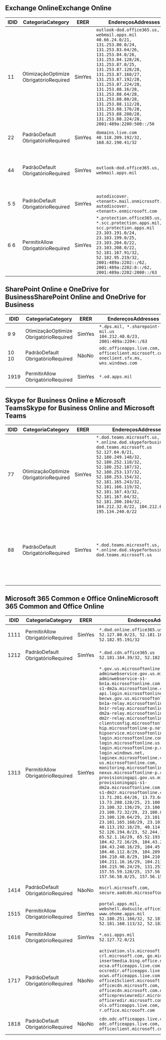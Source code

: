 <!--THIS FILE IS AUTOMATICALLY GENERATED. MANUAL CHANGES WILL BE OVERWRITTEN.-->
<!--Please contact the Office 365 Endpoints team with any questions.-->
<!--USGovDoD endpoints version 2018102900-->
<!--File generated 2018-10-29 14:00:29.5435-->

## <a name="exchange-online"></a><span data-ttu-id="ee3a8-101">Exchange Online</span><span class="sxs-lookup"><span data-stu-id="ee3a8-101">Exchange Online</span></span>

<span data-ttu-id="ee3a8-102">ID</span><span class="sxs-lookup"><span data-stu-id="ee3a8-102">ID</span></span> | <span data-ttu-id="ee3a8-103">Categoria</span><span class="sxs-lookup"><span data-stu-id="ee3a8-103">Category</span></span> | <span data-ttu-id="ee3a8-104">ER</span><span class="sxs-lookup"><span data-stu-id="ee3a8-104">ER</span></span> | <span data-ttu-id="ee3a8-105">Endereços</span><span class="sxs-lookup"><span data-stu-id="ee3a8-105">Addresses</span></span> | <span data-ttu-id="ee3a8-106">Portas</span><span class="sxs-lookup"><span data-stu-id="ee3a8-106">Ports</span></span>
-- | -------------------- | --- | ---------------------------------------------------------------------------------------------------------------------------------------------------------------------------------------------------------------------------------------------------------------------------------------------------------------------------------------------------------------------------------------------- | -------------------------------
<span data-ttu-id="ee3a8-107">1</span><span class="sxs-lookup"><span data-stu-id="ee3a8-107">1</span></span> | <span data-ttu-id="ee3a8-108">Otimização</span><span class="sxs-lookup"><span data-stu-id="ee3a8-108">Optimize</span></span><BR><span data-ttu-id="ee3a8-109">Obrigatório</span><span class="sxs-lookup"><span data-stu-id="ee3a8-109">Required</span></span> | <span data-ttu-id="ee3a8-110">Sim</span><span class="sxs-lookup"><span data-stu-id="ee3a8-110">Yes</span></span> | `outlook-dod.office365.us, webmail.apps.mil`<BR>`40.66.24.0/21, 131.253.80.0/24, 131.253.83.64/26, 131.253.84.0/26, 131.253.84.128/26, 131.253.87.0/25, 131.253.87.128/28, 131.253.87.160/27, 131.253.87.192/28, 131.253.87.224/28, 131.253.88.16/28, 131.253.88.64/28, 131.253.88.80/28, 131.253.88.112/28, 131.253.88.176/28, 131.253.88.208/28, 131.253.88.224/28, 2001:489a:2200:500::/56` | <span data-ttu-id="ee3a8-111">**TCP:** 443, 80</span><span class="sxs-lookup"><span data-stu-id="ee3a8-111">**TCP:** 443, 80</span></span>
<span data-ttu-id="ee3a8-112">2</span><span class="sxs-lookup"><span data-stu-id="ee3a8-112">2</span></span> | <span data-ttu-id="ee3a8-113">Padrão</span><span class="sxs-lookup"><span data-stu-id="ee3a8-113">Default</span></span><BR><span data-ttu-id="ee3a8-114">Obrigatório</span><span class="sxs-lookup"><span data-stu-id="ee3a8-114">Required</span></span> | <span data-ttu-id="ee3a8-115">Sim</span><span class="sxs-lookup"><span data-stu-id="ee3a8-115">Yes</span></span> | `domains.live.com`<BR>`40.118.209.192/32, 168.62.190.41/32` | <span data-ttu-id="ee3a8-116">**TCP:** 443, 80</span><span class="sxs-lookup"><span data-stu-id="ee3a8-116">**TCP:** 443, 80</span></span>
<span data-ttu-id="ee3a8-117">4</span><span class="sxs-lookup"><span data-stu-id="ee3a8-117">4</span></span> | <span data-ttu-id="ee3a8-118">Padrão</span><span class="sxs-lookup"><span data-stu-id="ee3a8-118">Default</span></span><BR><span data-ttu-id="ee3a8-119">Obrigatório</span><span class="sxs-lookup"><span data-stu-id="ee3a8-119">Required</span></span> | <span data-ttu-id="ee3a8-120">Sim</span><span class="sxs-lookup"><span data-stu-id="ee3a8-120">Yes</span></span> | `outlook-dod.office365.us, webmail.apps.mil` | <span data-ttu-id="ee3a8-121">**TCP:** 143, 25, 587, 993, 995</span><span class="sxs-lookup"><span data-stu-id="ee3a8-121">**TCP:** 143, 25, 587, 993, 995</span></span>
<span data-ttu-id="ee3a8-122">5 </span><span class="sxs-lookup"><span data-stu-id="ee3a8-122">5</span></span> | <span data-ttu-id="ee3a8-123">Padrão</span><span class="sxs-lookup"><span data-stu-id="ee3a8-123">Default</span></span><BR><span data-ttu-id="ee3a8-124">Obrigatório</span><span class="sxs-lookup"><span data-stu-id="ee3a8-124">Required</span></span> | <span data-ttu-id="ee3a8-125">Sim</span><span class="sxs-lookup"><span data-stu-id="ee3a8-125">Yes</span></span> | `autodiscover.<tenant>.mail.onmicrosoft.com, autodiscover.<tenant>.onmicrosoft.com` | <span data-ttu-id="ee3a8-126">**TCP:** 443, 80</span><span class="sxs-lookup"><span data-stu-id="ee3a8-126">**TCP:** 443, 80</span></span>
<span data-ttu-id="ee3a8-127">6 </span><span class="sxs-lookup"><span data-stu-id="ee3a8-127">6</span></span> | <span data-ttu-id="ee3a8-128">Permitir</span><span class="sxs-lookup"><span data-stu-id="ee3a8-128">Allow</span></span><BR><span data-ttu-id="ee3a8-129">Obrigatório</span><span class="sxs-lookup"><span data-stu-id="ee3a8-129">Required</span></span> | <span data-ttu-id="ee3a8-130">Sim</span><span class="sxs-lookup"><span data-stu-id="ee3a8-130">Yes</span></span> | `*.protection.office365.us, *.scc.protection.apps.mil, scc.protection.apps.mil`<BR>`23.103.191.0/24, 23.103.199.0/25, 23.103.204.0/22, 23.103.208.0/22, 52.181.167.91/32, 52.182.95.219/32, 2001:489a:2202::/62, 2001:489a:2202:8::/62, 2001:489a:2202:2000::/63` | <span data-ttu-id="ee3a8-131">**TCP:** 25, 443</span><span class="sxs-lookup"><span data-stu-id="ee3a8-131">**TCP:** 25, 443</span></span>

## <a name="sharepoint-online-and-onedrive-for-business"></a><span data-ttu-id="ee3a8-132">SharePoint Online e OneDrive for Business</span><span class="sxs-lookup"><span data-stu-id="ee3a8-132">SharePoint Online and OneDrive for Business</span></span>

<span data-ttu-id="ee3a8-133">ID</span><span class="sxs-lookup"><span data-stu-id="ee3a8-133">ID</span></span> | <span data-ttu-id="ee3a8-134">Categoria</span><span class="sxs-lookup"><span data-stu-id="ee3a8-134">Category</span></span> | <span data-ttu-id="ee3a8-135">ER</span><span class="sxs-lookup"><span data-stu-id="ee3a8-135">ER</span></span> | <span data-ttu-id="ee3a8-136">Endereços</span><span class="sxs-lookup"><span data-stu-id="ee3a8-136">Addresses</span></span> | <span data-ttu-id="ee3a8-137">Portas</span><span class="sxs-lookup"><span data-stu-id="ee3a8-137">Ports</span></span>
-- | -------------------- | --- | ---------------------------------------------------------------------------------------- | ----------------
<span data-ttu-id="ee3a8-138">9 </span><span class="sxs-lookup"><span data-stu-id="ee3a8-138">9</span></span> | <span data-ttu-id="ee3a8-139">Otimização</span><span class="sxs-lookup"><span data-stu-id="ee3a8-139">Optimize</span></span><BR><span data-ttu-id="ee3a8-140">Obrigatório</span><span class="sxs-lookup"><span data-stu-id="ee3a8-140">Required</span></span> | <span data-ttu-id="ee3a8-141">Sim</span><span class="sxs-lookup"><span data-stu-id="ee3a8-141">Yes</span></span> | `*.dps.mil, *.sharepoint-mil.us`<BR>`104.212.48.0/23, 2001:489a:2204::/63` | <span data-ttu-id="ee3a8-142">**TCP:** 443, 80</span><span class="sxs-lookup"><span data-stu-id="ee3a8-142">**TCP:** 443, 80</span></span>
<span data-ttu-id="ee3a8-143">10 </span><span class="sxs-lookup"><span data-stu-id="ee3a8-143">10</span></span> | <span data-ttu-id="ee3a8-144">Padrão</span><span class="sxs-lookup"><span data-stu-id="ee3a8-144">Default</span></span><BR><span data-ttu-id="ee3a8-145">Obrigatório</span><span class="sxs-lookup"><span data-stu-id="ee3a8-145">Required</span></span> | <span data-ttu-id="ee3a8-146">Não</span><span class="sxs-lookup"><span data-stu-id="ee3a8-146">No</span></span> | `odc.officeapps.live.com, officeclient.microsoft.com, oneclient.sfx.ms, wns.windows.com` | <span data-ttu-id="ee3a8-147">**TCP:** 443, 80</span><span class="sxs-lookup"><span data-stu-id="ee3a8-147">**TCP:** 443, 80</span></span>
<span data-ttu-id="ee3a8-148">19</span><span class="sxs-lookup"><span data-stu-id="ee3a8-148">19</span></span> | <span data-ttu-id="ee3a8-149">Permitir</span><span class="sxs-lookup"><span data-stu-id="ee3a8-149">Allow</span></span><BR><span data-ttu-id="ee3a8-150">Obrigatório</span><span class="sxs-lookup"><span data-stu-id="ee3a8-150">Required</span></span> | <span data-ttu-id="ee3a8-151">Sim</span><span class="sxs-lookup"><span data-stu-id="ee3a8-151">Yes</span></span> | `*.od.apps.mil` | <span data-ttu-id="ee3a8-152">**TCP:** 443, 80</span><span class="sxs-lookup"><span data-stu-id="ee3a8-152">**TCP:** 443, 80</span></span>

## <a name="skype-for-business-online-and-microsoft-teams"></a><span data-ttu-id="ee3a8-153">Skype for Business Online e Microsoft Teams</span><span class="sxs-lookup"><span data-stu-id="ee3a8-153">Skype for Business Online and Microsoft Teams</span></span>

<span data-ttu-id="ee3a8-154">ID</span><span class="sxs-lookup"><span data-stu-id="ee3a8-154">ID</span></span> | <span data-ttu-id="ee3a8-155">Categoria</span><span class="sxs-lookup"><span data-stu-id="ee3a8-155">Category</span></span> | <span data-ttu-id="ee3a8-156">ER</span><span class="sxs-lookup"><span data-stu-id="ee3a8-156">ER</span></span> | <span data-ttu-id="ee3a8-157">Endereços</span><span class="sxs-lookup"><span data-stu-id="ee3a8-157">Addresses</span></span> | <span data-ttu-id="ee3a8-158">Portas</span><span class="sxs-lookup"><span data-stu-id="ee3a8-158">Ports</span></span>
-- | -------------------- | --- | -------------------------------------------------------------------------------------------------------------------------------------------------------------------------------------------------------------------------------------------------------------------------------------------------------------------------------------------------------- | --------------------------------------------------
<span data-ttu-id="ee3a8-159">7</span><span class="sxs-lookup"><span data-stu-id="ee3a8-159">7</span></span> | <span data-ttu-id="ee3a8-160">Otimização</span><span class="sxs-lookup"><span data-stu-id="ee3a8-160">Optimize</span></span><BR><span data-ttu-id="ee3a8-161">Obrigatório</span><span class="sxs-lookup"><span data-stu-id="ee3a8-161">Required</span></span> | <span data-ttu-id="ee3a8-162">Sim</span><span class="sxs-lookup"><span data-stu-id="ee3a8-162">Yes</span></span> | `*.dod.teams.microsoft.us, *.online.dod.skypeforbusiness.us, dod.teams.microsoft.us`<BR>`52.127.64.0/21, 52.180.249.148/32, 52.180.252.118/32, 52.180.252.187/32, 52.180.253.137/32, 52.180.253.154/32, 52.181.165.243/32, 52.181.166.119/32, 52.181.167.43/32, 52.181.167.64/32, 52.181.200.104/32, 104.212.32.0/22, 104.212.60.0/23, 195.134.240.0/22` | <span data-ttu-id="ee3a8-163">**TCP:** 443</span><span class="sxs-lookup"><span data-stu-id="ee3a8-163">**TCP:** 443</span></span><BR><span data-ttu-id="ee3a8-164">**UDP:** 3478, 3479, 3480, 3481</span><span class="sxs-lookup"><span data-stu-id="ee3a8-164">**UDP:** 3478, 3479, 3480, 3481</span></span>
<span data-ttu-id="ee3a8-165">8</span><span class="sxs-lookup"><span data-stu-id="ee3a8-165">8</span></span> | <span data-ttu-id="ee3a8-166">Padrão</span><span class="sxs-lookup"><span data-stu-id="ee3a8-166">Default</span></span><BR><span data-ttu-id="ee3a8-167">Obrigatório</span><span class="sxs-lookup"><span data-stu-id="ee3a8-167">Required</span></span> | <span data-ttu-id="ee3a8-168">Sim</span><span class="sxs-lookup"><span data-stu-id="ee3a8-168">Yes</span></span> | `*.dod.teams.microsoft.us, *.online.dod.skypeforbusiness.us, dod.teams.microsoft.us` | <span data-ttu-id="ee3a8-169">**TCP:** 5061, 50000-59999</span><span class="sxs-lookup"><span data-stu-id="ee3a8-169">**TCP:** 5061, 50000-59999</span></span><BR><span data-ttu-id="ee3a8-170">**UDP:** 50000-59999</span><span class="sxs-lookup"><span data-stu-id="ee3a8-170">**UDP:** 50000-59999</span></span>

## <a name="microsoft-365-common-and-office-online"></a><span data-ttu-id="ee3a8-171">Microsoft 365 Common e Office Online</span><span class="sxs-lookup"><span data-stu-id="ee3a8-171">Microsoft 365 Common and Office Online</span></span>

<span data-ttu-id="ee3a8-172">ID</span><span class="sxs-lookup"><span data-stu-id="ee3a8-172">ID</span></span> | <span data-ttu-id="ee3a8-173">Categoria</span><span class="sxs-lookup"><span data-stu-id="ee3a8-173">Category</span></span> | <span data-ttu-id="ee3a8-174">ER</span><span class="sxs-lookup"><span data-stu-id="ee3a8-174">ER</span></span> | <span data-ttu-id="ee3a8-175">Endereços</span><span class="sxs-lookup"><span data-stu-id="ee3a8-175">Addresses</span></span> | <span data-ttu-id="ee3a8-176">Portas</span><span class="sxs-lookup"><span data-stu-id="ee3a8-176">Ports</span></span>
-- | ------------------- | --- | ---------------------------------------------------------------------------------------------------------------------------------------------------------------------------------------------------------------------------------------------------------------------------------------------------------------------------------------------------------------------------------------------------------------------------------------------------------------------------------------------------------------------------------------------------------------------------------------------------------------------------------------------------------------------------------------------------------------------------------------------------------------------------------------------------------------------------------------------------------------------------------------------------------------------------------------------------------------------------------------------------------------------------------------------------------------------------------------------------------------------------------------------------------------------------------------------------------------------------------------------------------------------------------------------------------------------------------------------------------------------------------------------------------------------------------------------------------------------------------------------------- | ----------------
<span data-ttu-id="ee3a8-177">11</span><span class="sxs-lookup"><span data-stu-id="ee3a8-177">11</span></span> | <span data-ttu-id="ee3a8-178">Permitir</span><span class="sxs-lookup"><span data-stu-id="ee3a8-178">Allow</span></span><BR><span data-ttu-id="ee3a8-179">Obrigatório</span><span class="sxs-lookup"><span data-stu-id="ee3a8-179">Required</span></span> | <span data-ttu-id="ee3a8-180">Sim</span><span class="sxs-lookup"><span data-stu-id="ee3a8-180">Yes</span></span> | `*.dod.online.office365.us`<BR>`52.127.80.0/23, 52.181.164.39/32, 52.182.95.191/32` | <span data-ttu-id="ee3a8-181">**TCP:** 443</span><span class="sxs-lookup"><span data-stu-id="ee3a8-181">**TCP:** 443</span></span>
<span data-ttu-id="ee3a8-182">12</span><span class="sxs-lookup"><span data-stu-id="ee3a8-182">12</span></span> | <span data-ttu-id="ee3a8-183">Padrão</span><span class="sxs-lookup"><span data-stu-id="ee3a8-183">Default</span></span><BR><span data-ttu-id="ee3a8-184">Obrigatório</span><span class="sxs-lookup"><span data-stu-id="ee3a8-184">Required</span></span> | <span data-ttu-id="ee3a8-185">Sim</span><span class="sxs-lookup"><span data-stu-id="ee3a8-185">Yes</span></span> | `*.dod.cdn.office365.us`<BR>`52.181.164.39/32, 52.182.95.191/32` | <span data-ttu-id="ee3a8-186">**TCP:** 443</span><span class="sxs-lookup"><span data-stu-id="ee3a8-186">**TCP:** 443</span></span>
<span data-ttu-id="ee3a8-187">13</span><span class="sxs-lookup"><span data-stu-id="ee3a8-187">13</span></span> | <span data-ttu-id="ee3a8-188">Permitir</span><span class="sxs-lookup"><span data-stu-id="ee3a8-188">Allow</span></span><BR><span data-ttu-id="ee3a8-189">Obrigatório</span><span class="sxs-lookup"><span data-stu-id="ee3a8-189">Required</span></span> | <span data-ttu-id="ee3a8-190">Sim</span><span class="sxs-lookup"><span data-stu-id="ee3a8-190">Yes</span></span> | `*.gov.us.microsoftonline.com, adminwebservice.gov.us.microsoftonline.com, adminwebservice-s1-bn1a.microsoftonline.com, adminwebservice-s1-dm2a.microsoftonline.com, api.login.microsoftonline.com, becws.gov.us.microsoftonline.com, bws-s1-bn1a-relay.microsoftonline.com, bws-s1-bn1r-relay.microsoftonline.com, bws-s1-dm2a-relay.microsoftonline.com, bws-s1-dm2r-relay.microsoftonline.com, clientconfig.microsoftonline-p.net, hip.microsoftonline-p.net, hipservice.microsoftonline.com, login.microsoftonline.com, login.microsoftonline.us, login.microsoftonline-p.com, login.windows.net, loginex.microsoftonline.com, login-us.microsoftonline.com, monitoring.microsoftonline-p.com, nexus.microsoftonline-p.com, provisioningapi.gov.us.microsoftonline.com, provisioningapi-s1-dm2a.microsoftonline.com, provisioningapi-s1-dm2r.microsoftonline.com`<BR>`13.71.201.64/26, 13.73.64.64/26, 13.73.208.128/25, 23.100.16.168/29, 23.100.32.136/29, 23.100.64.24/29, 23.100.72.32/29, 23.100.80.64/29, 23.100.120.64/29, 23.101.144.136/29, 23.101.165.168/29, 23.101.181.128/29, 40.113.192.16/29, 40.114.120.16/29, 52.126.194.0/23, 52.244.120.128/25, 65.52.1.16/29, 65.52.193.136/29, 104.42.72.16/29, 104.43.208.16/29, 104.43.240.16/29, 104.45.208.104/29, 104.46.112.8/29, 104.209.144.16/29, 104.210.48.8/29, 104.210.208.16/29, 104.211.16.16/29, 104.211.48.16/29, 104.215.96.24/29, 131.253.120.0/24, 157.55.59.128/25, 157.56.53.128/25, 157.56.58.0/25, 157.56.151.0/25` | <span data-ttu-id="ee3a8-191">**TCP:** 443</span><span class="sxs-lookup"><span data-stu-id="ee3a8-191">**TCP:** 443</span></span>
<span data-ttu-id="ee3a8-192">14</span><span class="sxs-lookup"><span data-stu-id="ee3a8-192">14</span></span> | <span data-ttu-id="ee3a8-193">Padrão</span><span class="sxs-lookup"><span data-stu-id="ee3a8-193">Default</span></span><BR><span data-ttu-id="ee3a8-194">Obrigatório</span><span class="sxs-lookup"><span data-stu-id="ee3a8-194">Required</span></span> | <span data-ttu-id="ee3a8-195">Não</span><span class="sxs-lookup"><span data-stu-id="ee3a8-195">No</span></span> | `mscrl.microsoft.com, secure.aadcdn.microsoftonline-p.com` | <span data-ttu-id="ee3a8-196">**TCP:** 443</span><span class="sxs-lookup"><span data-stu-id="ee3a8-196">**TCP:** 443</span></span>
<span data-ttu-id="ee3a8-197">15</span><span class="sxs-lookup"><span data-stu-id="ee3a8-197">15</span></span> | <span data-ttu-id="ee3a8-198">Permitir</span><span class="sxs-lookup"><span data-stu-id="ee3a8-198">Allow</span></span><BR><span data-ttu-id="ee3a8-199">Obrigatório</span><span class="sxs-lookup"><span data-stu-id="ee3a8-199">Required</span></span> | <span data-ttu-id="ee3a8-200">Sim</span><span class="sxs-lookup"><span data-stu-id="ee3a8-200">Yes</span></span> | `portal.apps.mil, webshell.dodsuite.office365.us, www.ohome.apps.mil`<BR>`52.180.251.166/32, 52.181.160.19/32, 52.181.160.113/32, 52.182.92.132/32` | <span data-ttu-id="ee3a8-201">**TCP:** 443</span><span class="sxs-lookup"><span data-stu-id="ee3a8-201">**TCP:** 443</span></span>
<span data-ttu-id="ee3a8-202">16</span><span class="sxs-lookup"><span data-stu-id="ee3a8-202">16</span></span> | <span data-ttu-id="ee3a8-203">Permitir</span><span class="sxs-lookup"><span data-stu-id="ee3a8-203">Allow</span></span><BR><span data-ttu-id="ee3a8-204">Obrigatório</span><span class="sxs-lookup"><span data-stu-id="ee3a8-204">Required</span></span> | <span data-ttu-id="ee3a8-205">Sim</span><span class="sxs-lookup"><span data-stu-id="ee3a8-205">Yes</span></span> | `*.osi.apps.mil`<BR>`52.127.72.0/21` | <span data-ttu-id="ee3a8-206">**TCP:** 443</span><span class="sxs-lookup"><span data-stu-id="ee3a8-206">**TCP:** 443</span></span>
<span data-ttu-id="ee3a8-207">17</span><span class="sxs-lookup"><span data-stu-id="ee3a8-207">17</span></span> | <span data-ttu-id="ee3a8-208">Padrão</span><span class="sxs-lookup"><span data-stu-id="ee3a8-208">Default</span></span><BR><span data-ttu-id="ee3a8-209">Obrigatório</span><span class="sxs-lookup"><span data-stu-id="ee3a8-209">Required</span></span> | <span data-ttu-id="ee3a8-210">Não</span><span class="sxs-lookup"><span data-stu-id="ee3a8-210">No</span></span> | `activation.sls.microsoft.com, crl.microsoft.com, go.microsoft.com, insertmedia.bing.office.net, ocsa.officeapps.live.com, ocsredir.officeapps.live.com, ocws.officeapps.live.com, office15client.microsoft.com, officecdn.microsoft.com, officecdn.microsoft.com.edgesuite.net, officepreviewredir.microsoft.com, officeredir.microsoft.com, ols.officeapps.live.com, r.office.microsoft.com` | <span data-ttu-id="ee3a8-211">**TCP:** 443, 80</span><span class="sxs-lookup"><span data-stu-id="ee3a8-211">**TCP:** 443, 80</span></span>
<span data-ttu-id="ee3a8-212">18</span><span class="sxs-lookup"><span data-stu-id="ee3a8-212">18</span></span> | <span data-ttu-id="ee3a8-213">Padrão</span><span class="sxs-lookup"><span data-stu-id="ee3a8-213">Default</span></span><BR><span data-ttu-id="ee3a8-214">Obrigatório</span><span class="sxs-lookup"><span data-stu-id="ee3a8-214">Required</span></span> | <span data-ttu-id="ee3a8-215">Não</span><span class="sxs-lookup"><span data-stu-id="ee3a8-215">No</span></span> | `cdn.odc.officeapps.live.com, odc.officeapps.live.com, officeclient.microsoft.com` | <span data-ttu-id="ee3a8-216">**TCP:** 443, 80</span><span class="sxs-lookup"><span data-stu-id="ee3a8-216">**TCP:** 443, 80</span></span>
